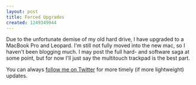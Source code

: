 ```yaml
---
layout: post
title: Forced Upgrades
created: 1249349944
---
```

Due to the unfortunate demise of my old hard drive, I have upgraded to a MacBook Pro and Leopard.  I'm still not fully moved into the new mac, so I haven't been blogging much.  I may post the full hard- and software saga at some point, but for now I'll just say the multitouch trackpad is the best part.

You can always [follow me on Twitter](http://twitter.com/mcdemarco) for more timely (if more lightweight) updates.
